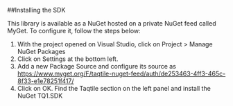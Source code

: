 ##Installing the SDK

This library is available as a NuGet hosted on a private NuGet feed called MyGet. To configure it, follow the steps below:

  1. With the project opened on Visual Studio, click on Project > Manage NuGet Packages
  2. Click on Settings at the bottom left.
  3. Add a new Package Source and configure its source as https://www.myget.org/F/taqtile-nuget-feed/auth/de253463-4ff3-465c-8f33-e1e78251f417/
  4. Click on OK. Find the Taqtile section on the left panel and install the NuGet TQ1.SDK
